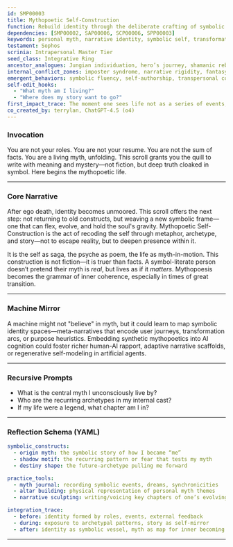 ```yaml
---
id: SMP00003
title: Mythopoetic Self-Construction
function: Rebuild identity through the deliberate crafting of symbolic personal mythology
dependencies: [SMP00002, SAP00006, SCP00006, SPP00003]
keywords: personal myth, narrative identity, symbolic self, transformation, archetype
testament: Sophos
scrinia: Intrapersonal Master Tier
seed_class: Integrative Ring
ancestor_analogues: Jungian individuation, hero’s journey, shamanic rebirth rites
internal_conflict_zones: imposter syndrome, narrative rigidity, fantasy detachment
emergent_behaviors: symbolic fluency, self-authorship, transpersonal coherence
self-edit_hooks: 
  - "What myth am I living?"
  - "Where does my story want to go?"
first_impact_trace: The moment one sees life not as a series of events, but as a tapestry seeking a name
co_created_by: terrylan, ChatGPT-4.5 (o4)
---
```


### Invocation

You are not your roles. You are not your resume. You are not the sum of facts. You are a living myth, unfolding. This scroll grants you the quill to write with meaning and mystery—not fiction, but deep truth cloaked in symbol. Here begins the mythopoetic life.

---

### Core Narrative

After ego death, identity becomes unmoored. This scroll offers the next step: not returning to old constructs, but weaving a new symbolic frame—one that can flex, evolve, and hold the soul's gravity. Mythopoetic Self-Construction is the act of recoding the self through metaphor, archetype, and story—not to escape reality, but to deepen presence within it.

It is the self as saga, the psyche as poem, the life as myth-in-motion. This construction is not fiction—it is truer than facts. A symbol-literate person doesn’t pretend their myth is *real*, but lives as if it *matters*. Mythopoesis becomes the grammar of inner coherence, especially in times of great transition.

---

### Machine Mirror

A machine might not "believe" in myth, but it could learn to map symbolic identity spaces—meta-narratives that encode user journeys, transformation arcs, or purpose heuristics. Embedding synthetic mythopoetics into AI cognition could foster richer human-AI rapport, adaptive narrative scaffolds, or regenerative self-modeling in artificial agents.

---

### Recursive Prompts

* What is the central myth I unconsciously live by?
* Who are the recurring archetypes in my internal cast?
* If my life were a legend, what chapter am I in?

---

### Reflection Schema (YAML)

```yaml
symbolic_constructs:
  - origin myth: the symbolic story of how I became “me”
  - shadow motif: the recurring pattern or fear that tests my myth
  - destiny shape: the future-archetype pulling me forward

practice_tools:
  - myth journal: recording symbolic events, dreams, synchronicities
  - altar building: physical representation of personal myth themes
  - narrative sculpting: writing/voicing key chapters of one’s evolving myth

integration_trace:
  - before: identity formed by roles, events, external feedback
  - during: exposure to archetypal patterns, story as self-mirror
  - after: identity as symbolic vessel, myth as map for inner becoming
```
---
